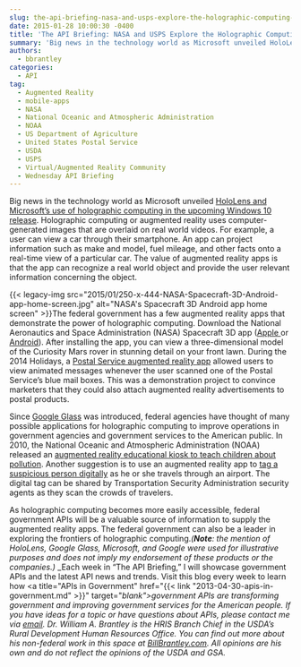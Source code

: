 ```yaml
---
slug: the-api-briefing-nasa-and-usps-explore-the-holographic-computing-frontier
date: 2015-01-28 10:00:30 -0400
title: 'The API Briefing: NASA and USPS Explore the Holographic Computing Frontier'
summary: 'Big news in the technology world as Microsoft unveiled HoloLens and Microsoft’s use of holographic computing in the upcoming Windows 10 release. Holographic computing or augmented reality uses computer-generated images that are overlaid on real world videos. For example, a user can view a car through their smartphone. An app can project information such as'
authors:
  - bbrantley
categories:
  - API
tag:
  - Augmented Reality
  - mobile-apps
  - NASA
  - National Oceanic and Atmospheric Administration
  - NOAA
  - US Department of Agriculture
  - United States Postal Service
  - USDA
  - USPS
  - Virtual/Augmented Reality Community
  - Wednesday API Briefing
---
```


Big news in the technology world as Microsoft unveiled <a href="http://www.microsoft.com/microsoft-hololens/en-us" target="_blank">HoloLens and Microsoft’s use of holographic computing in the upcoming Windows 10 release</a>. Holographic computing or augmented reality uses computer-generated images that are overlaid on real world videos. For example, a user can view a car through their smartphone. An app can project information such as make and model, fuel mileage, and other facts onto a real-time view of a particular car. The value of augmented reality apps is that the app can recognize a real world object and provide the user relevant information concerning the object.

{{< legacy-img src="2015/01/250-x-444-NASA-Spacecraft-3D-Android-app-home-screen.jpg" alt="NASA's Spacecraft 3D Android app home screen" >}}The federal government has a few augmented reality apps that demonstrate the power of holographic computing. Download the National Aeronautics and Space Administration (NASA) Spacecraft 3D app (<a href="https://itunes.apple.com/us/app/spacecraft-3d/id541089908?mt=8" target="_blank">Apple </a>or <a href="https://play.google.com/store/apps/details?id=gov.nasa.jpl.spacecraft3D" target="_blank">Android</a>). After installing the app, you can view a three-dimensional model of the Curiosity Mars rover in stunning detail on your front lawn. During the 2014 Holidays, a <a href="http://www.washingtonpost.com/blogs/federal-eye/wp/2014/12/01/postal-service-features-augmented-reality-in-holiday-app-heres-how-it-works/" target="_blank">Postal Service augmented reality app</a> allowed users to view animated messages whenever the user scanned one of the Postal Service’s blue mail boxes. This was a demonstration project to convince marketers that they could also attach augmented reality advertisements to postal products.

Since <a href="http://www.google.com/glass/start/" target="_blank">Google Glass</a> was introduced, federal agencies have thought of many possible applications for holographic computing to improve operations in government agencies and government services to the American public. In 2010, the National Oceanic and Atmospheric Administration (NOAA) released an <a href="http://fcw.com/articles/2012/08/15/home-page-management-augmented-reality.aspx?admgarea=TC_GOV20" target="_blank">augmented reality educational kiosk to teach children about pollution</a>. Another suggestion is to use an augmented reality app to <a href="http://www.fedtechmagazine.com/article/2013/10/how-augmented-reality-can-help-federal-agencies" target="_blank">tag a suspicious person digitally</a> as he or she travels through an airport. The digital tag can be shared by Transportation Security Administration security agents as they scan the crowds of travelers.

As holographic computing becomes more easily accessible, federal government APIs will be a valuable source of information to supply the augmented reality apps. The federal government can also be a leader in exploring the frontiers of holographic computing._(**Note**: the mention of HoloLens, Google Glass, Microsoft, and Google were used for illustrative purposes and does not imply my endorsement of these products or the companies.)_
_Each week in “The API Briefing,” I will showcase government APIs and the latest API news and trends. Visit this blog every week to learn how <a title="APIs in Government" href="{{< link "2013-04-30-apis-in-government.md" >}}" target="_blank">government APIs</a> are transforming government and improving government services for the American people. If you have ideas for a topic or have questions about APIs, please contact me via <a href="mailto:%20bill.brantley@wdc.usda.gov" target="_blank">email</a>._
_Dr. William A. Brantley is the HRIS Branch Chief in the USDA’s Rural Development Human Resources Office. You can find out more about his non-federal work in this space at <a href="http://billbrantley.com/" target="_blank">BillBrantley.com</a>. All opinions are his own and do not reflect the opinions of the USDA and GSA._

<div class="copyIcon copy0">
</div>

<div class="pasteIcon paste0">
</div>

<div class="notifyIcon">
</div>